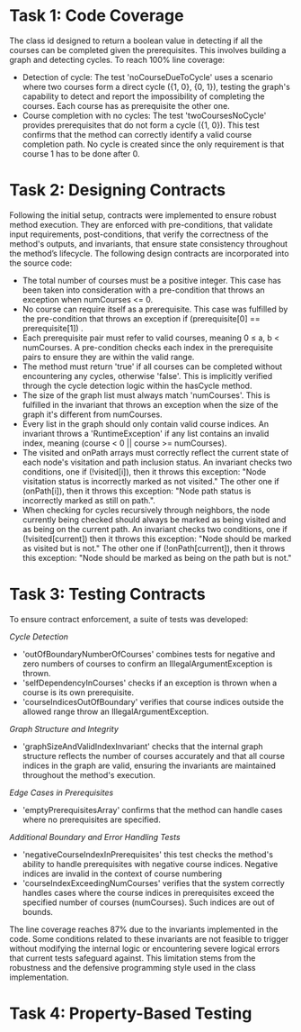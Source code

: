 # Task 1: Code Coverage

The class id designed to return a boolean value in detecting if all the courses can be completed given the
prerequisites.
This involves building a graph and detecting cycles. To reach 100% line coverage:

- Detection of cycle: The test 'noCourseDueToCycle' uses a scenario where two courses form a direct cycle ({1, 0}, {0,
  1}),
  testing the graph's capability to detect and report the impossibility of completing the courses. Each course has as
  prerequisite the other one.
- Course completion with no cycles: The test 'twoCoursesNoCycle' provides prerequisites that do not form a cycle ({1,
  0}).
  This test confirms that the method can correctly identify a valid course completion path.
  No cycle is created since the only requirement is that course 1 has to be done after 0.

# Task 2: Designing Contracts

Following the initial setup, contracts were implemented to ensure robust method execution. They are enforced with
pre-conditions, that validate input
requirements, post-conditions, that verify the correctness of the method's outputs, and invariants, that ensure state
consistency
throughout the method’s lifecycle.
The following design contracts are incorporated into the source code:

- The total number of courses must be a positive integer. This case has been taken into consideration with a
  pre-condition that throws an exception when numCourses <= 0.
- No course can require itself as a prerequisite. This case was fulfilled by the pre-condition that throws an exception
  if (prerequisite[0] == prerequisite[1]) .
- Each prerequisite pair must refer to valid courses, meaning 0 ≤ a, b < numCourses. A pre-condition checks each index
  in the prerequisite pairs to ensure they are within the valid range.
- The method must return 'true' if all courses can be completed without encountering any cycles,
  otherwise 'false'. This is implicitly verified through the cycle detection logic within the hasCycle method.
- The size of the graph list must always match 'numCourses'. This is fulfilled in the invariant that throws an exception
  when the size of the graph it's different from numCourses.
- Every list in the graph should only contain valid course indices. An invariant throws a 'RuntimeException' if any list
  contains an invalid index, meaning (course < 0 || course >= numCourses).
- The visited and onPath arrays must correctly reflect the current state of each node's visitation and path inclusion
  status.
  An invariant checks two conditions, one if (!visited[i]), then it throws this exception: "Node visitation status is
  incorrectly marked as not visited."
  The other one if (onPath[i]), then it throws this exception: "Node path status is incorrectly marked as still on
  path.".
- When checking for cycles recursively through neighbors, the node currently being checked should always be marked as
  being visited and as being on the current path.
  An invariant checks two conditions, one if (!visited[current]) then it throws this exception: "Node should be marked
  as visited but is not."
  The other one if (!onPath[current]), then it throws this exception: "Node should be marked as being on the path but is
  not."

# Task 3: Testing Contracts

To ensure contract enforcement, a suite of tests was developed:

*Cycle Detection*

- 'outOfBoundaryNumberOfCourses' combines tests for negative and zero numbers of courses to confirm an
  IllegalArgumentException is thrown.
- 'selfDependencyInCourses' checks if an exception is thrown when a course is its own prerequisite.
- 'courseIndicesOutOfBoundary' verifies that course indices outside the allowed range throw an IllegalArgumentException.

*Graph Structure and Integrity*

- 'graphSizeAndValidIndexInvariant' checks that the internal graph structure reflects the number of courses accurately
  and that all course indices in the graph are valid, ensuring the invariants are maintained throughout the method's
  execution.

*Edge Cases in Prerequisites*

- 'emptyPrerequisitesArray' confirms that the method can handle cases where no prerequisites are specified.

*Additional Boundary and Error Handling Tests*

- 'negativeCourseIndexInPrerequisites' this test checks the method's ability to handle prerequisites with negative
  course indices. Negative indices are invalid in the context of course numbering
- 'courseIndexExceedingNumCourses' verifies that the system correctly handles cases where the course indices in
  prerequisites exceed the specified number of courses (numCourses). Such indices are out of bounds.

The line coverage reaches 87% due to the invariants implemented in the code. Some conditions related to these
invariants are not feasible to trigger without modifying the internal logic or encountering severe logical errors that
current tests safeguard against. This limitation stems from the robustness and the defensive programming style used in
the class implementation.

# Task 4: Property-Based Testing
